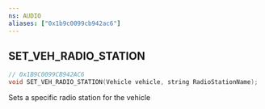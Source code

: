 ```yaml
---
ns: AUDIO
aliases: ["0x1b9c0099cb942ac6"]
---
```

## SET_VEH_RADIO_STATION

```c
// 0x1B9C0099CB942AC6
void SET_VEH_RADIO_STATION(Vehicle vehicle, string RadioStationName);
```

Sets a specific radio station for the vehicle


